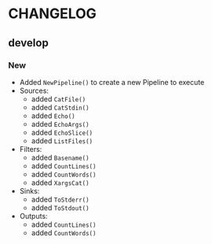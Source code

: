 # CHANGELOG

## develop

### New

* Added `NewPipeline()` to create a new Pipeline to execute
* Sources:
  - added `CatFile()`
  - added `CatStdin()`
  - added `Echo()`
  - added `EchoArgs()`
  - added `EchoSlice()`
  - added `ListFiles()`
* Filters:
  - added `Basename()`
  - added `CountLines()`
  - added `CountWords()`
  - added `XargsCat()`
* Sinks:
  - added `ToStderr()`
  - added `ToStdout()`
* Outputs:
  - added `CountLines()`
  - added `CountWords()`
